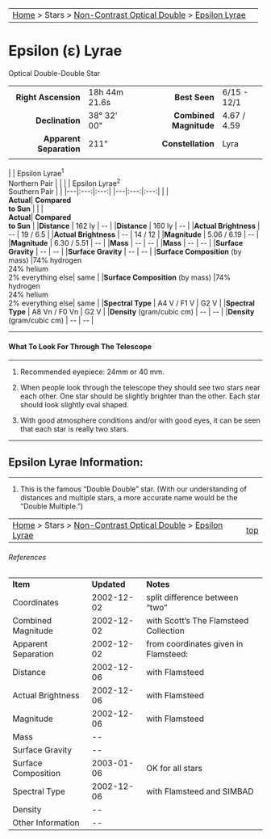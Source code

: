 <script src="/js/whatsup.js"></script>
<script type="text/javascript">
	var objectName ="Epsilon Lyrae"
	var objectDesc ="Optical Double-Double Star<br/>in the Constellation<br/>Lyra"
	var objectImage=""
</script>

|    |    |
|:---|---:|
|[Home](/notes/#object-notes) > Stars > [Non-Contrast Optical Double](../!non-contrast-optical-double-star-info) > [Epsilon Lyrae](../epsilon-lyrae)|  <div id=whatsup></div> |

# Epsilon (&epsilon;) Lyrae
Optical Double-Double Star

|   |   |   |   |
|--:|:--|--:|:--|
|**Right Ascension**|18h 44m 21.6s|**Best Seen**| 6/15 - 12/1 |
|**Declination**|38&deg; 32' 00"|**Combined Magnitude**| 4.67 / 4.59 |
|**Apparent Separation** | 211" |**Constellation**| Lyra |
|   |   |   |   |
	

|   | Epsilon Lyrae<sup>1</sup><br/>Northern Pair  |   |   |   | Epsilon Lyrae<sup>2</sup><br/>Southern Pair  |   |
|---|:---:|:---:|                                    |---|:---:|:---:|
|   | <br/>**Actual**| **Compared<br/>to Sun** |     |   | <br/>**Actual**| **Compared<br/>to Sun** |
|**Distance** | 162 ly | -- |                        |**Distance** | 160 ly | -- |
|**Actual Brightness** | -- | 19 / 6.5 |             |**Actual Brightness** | -- | 14 / 12 |
|**Magnitude** | 5.06 / 6.19 | -- |                  |**Magnitude** | 6.30 / 5.51 | -- |
|**Mass**	             | -- | -- |                 |**Mass**	             | -- | -- |
|**Surface Gravity**	 | -- | -- |                 |**Surface Gravity**	 | -- | -- |
|**Surface Composition** (by mass) |74% hydrogen<br/>24% helium<br/>2% everything else| same |           |**Surface Composition** (by mass) |74% hydrogen<br/>24% helium<br/>2% everything else| same |
|**Spectral Type**       | A4 V / F1 V | G2 V |      |**Spectral Type**       | A8 Vn / F0 Vn | G2 V | 
|**Density** (gram/cubic cm) | -- | -- |             |**Density** (gram/cubic cm) | -- | -- | 

---
#### What To Look For Through The Telescope
---

1.  Recommended eyepiece: 24mm or 40 mm.

1.  When people look through the telescope they should see two stars near each other.  One star should be slightly brighter than the other.  Each star should look slightly oval shaped.

1.  With good atmosphere conditions and/or with good eyes, it can be seen that each star is really two stars.

---
## Epsilon Lyrae Information:
---

1.  This is the famous “Double Double” star.  (With our understanding of distances and multiple stars, a more accurate name would be the “Double Multiple.”)


|    |    |
|:---|---:|
|[Home](/notes/#object-notes) > Stars > [Non-Contrast Optical Double](../!non-contrast-optical-double-star-info) > [Epsilon Lyrae](../epsilon-lyrae)| [top](#epsilon-lyrae)|

###### References

|   |   |   |
|---|---|---|
|**Item**|**Updated**|**Notes**| 
|Coordinates|2002-12-02|split difference between “two”|
|Combined Magnitude|2002-12-02|with Scott’s The Flamsteed Collection|
|Apparent Separation|2002-12-02|from coordinates given in Flamsteed:<br/>|e<sup>1</sup>: 18 44 20.2   39 40 15<br/>e<sup>2</sup>: 18 44 23.0   39 36 46|
|Distance|2002-12-06|with Flamsteed|
|Actual Brightness|2002-12-06|with Flamsteed|
|Magnitude|2002-12-06|with Flamsteed|
|Mass| -- |   |
|Surface Gravity| -- |   |
|Surface Composition|2003-01-06|OK for all stars|
|Spectral Type|2002-12-06|with Flamsteed and SIMBAD|
|Density| -- |   |
|Other Information| -- |   |


